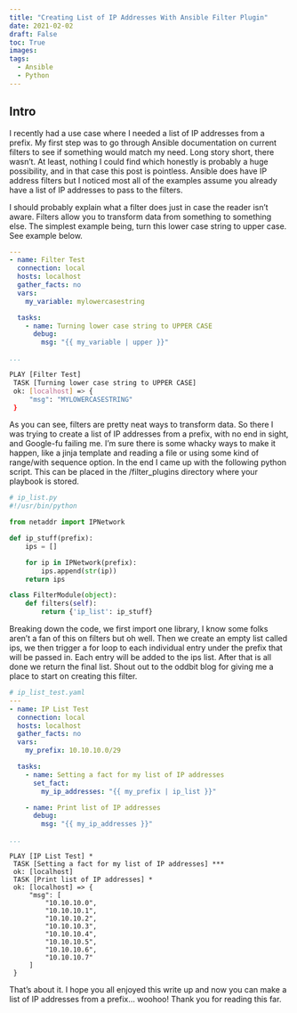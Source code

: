 ```yaml
---
title: "Creating List of IP Addresses With Ansible Filter Plugin"
date: 2021-02-02
draft: False
toc: True
images:
tags:
  - Ansible
  - Python
---
```


## Intro

I recently had a use case where I needed a list of IP addresses from a prefix. My first step was to go through Ansible documentation on current filters to see if something would match my need. Long story short, there wasn’t. At least, nothing I could find which honestly is probably a huge possibility, and in that case this post is pointless. Ansible does have IP address filters but I noticed most all of the examples assume you already have a list of IP addresses to pass to the filters.

I should probably explain what a filter does just in case the reader isn’t aware. Filters allow you to transform data from something to something else. The simplest example being, turn this lower case string to upper case. See example below.

```yaml
---
- name: Filter Test
  connection: local
  hosts: localhost
  gather_facts: no
  vars:
    my_variable: mylowercasestring

  tasks:
    - name: Turning lower case string to UPPER CASE
      debug:
        msg: "{{ my_variable | upper }}"

...
```

```bash
PLAY [Filter Test]
 TASK [Turning lower case string to UPPER CASE]
 ok: [localhost] => {
     "msg": "MYLOWERCASESTRING"
 }
```
As you can see, filters are pretty neat ways to transform data. So there I was trying to create a list of IP addresses from a prefix, with no end in sight, and Google-fu failing me. I’m sure there is some whacky ways to make it happen, like a jinja template and reading a file or using some kind of range/with sequence option. In the end I came up with the following python script. This can be placed in the /filter_plugins directory where your playbook is stored.

```python
# ip_list.py
#!/usr/bin/python

from netaddr import IPNetwork

def ip_stuff(prefix):
    ips = []

    for ip in IPNetwork(prefix):
        ips.append(str(ip))
    return ips

class FilterModule(object):
    def filters(self):
        return {'ip_list': ip_stuff}
```

Breaking down the code, we first import one library, I know some folks aren’t a fan of this on filters but oh well. Then we create an empty list called ips, we then trigger a for loop to each individual entry under the prefix that will be passed in. Each entry will be added to the ips list. After that is all done we return the final list. Shout out to the oddbit blog for giving me a place to start on creating this filter.

```yaml
# ip_list_test.yaml
---
- name: IP List Test
  connection: local
  hosts: localhost
  gather_facts: no
  vars:
    my_prefix: 10.10.10.0/29

  tasks:
    - name: Setting a fact for my list of IP addresses
      set_fact:
        my_ip_addresses: "{{ my_prefix | ip_list }}"

    - name: Print list of IP addresses
      debug:
        msg: "{{ my_ip_addresses }}"

...
```

```
PLAY [IP List Test] *
 TASK [Setting a fact for my list of IP addresses] ***
 ok: [localhost]
 TASK [Print list of IP addresses] *
 ok: [localhost] => {
     "msg": [
         "10.10.10.0",
         "10.10.10.1",
         "10.10.10.2",
         "10.10.10.3",
         "10.10.10.4",
         "10.10.10.5",
         "10.10.10.6",
         "10.10.10.7"
     ]
 }
```

That’s about it. I hope you all enjoyed this write up and now you can make a list of IP addresses from a prefix… woohoo! Thank you for reading this far.
